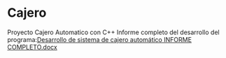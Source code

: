 # Cajero
Proyecto Cajero Automatico con C++
Informe completo del desarrollo del programa:[Desarrollo de sistema de cajero automático INFORME COMPLETO.docx](https://github.com/SchrohSantiago/Cajero/files/12304826/Desarrollo.de.sistema.de.cajero.automatico.INFORME.COMPLETO.docx)
